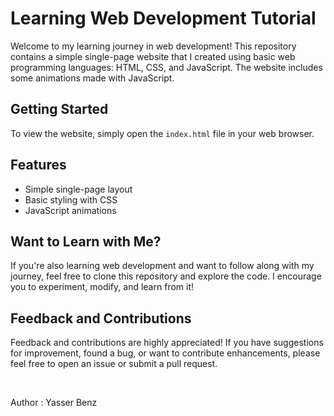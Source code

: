 <h1>Learning Web Development Tutorial</h1>

   <p>Welcome to my learning journey in web development! This repository contains a simple single-page website that I created using basic web programming languages: HTML, CSS, and JavaScript. The website includes some animations made with JavaScript.</p>

 <h2>Getting Started</h2>

   <p>To view the website, simply open the <code>index.html</code> file in your web browser.</p>

 <h2>Features</h2>

  <ul>
        <li>Simple single-page layout</li>
        <li>Basic styling with CSS</li>
        <li>JavaScript animations</li>
  </ul>

 <h2>Want to Learn with Me?</h2>

  <p>If you're also learning web development and want to follow along with my journey, feel free to clone this repository and explore the code. I encourage you to experiment, modify, and learn from it!</p>

  <h2>Feedback and Contributions</h2>

  <p>Feedback and contributions are highly appreciated! If you have suggestions for improvement, found a bug, or want to contribute enhancements, please feel free to open an issue or submit a pull request.</p>
  <br>
  <p>Author : Yasser Benz </p>
<br>
